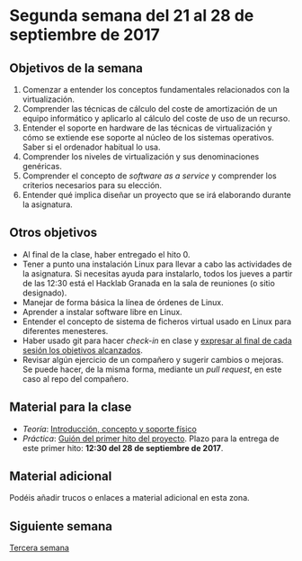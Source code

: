 # Segunda semana del 21 al 28 de septiembre de 2017


## Objetivos de la semana

1. Comenzar a entender los conceptos fundamentales relacionados con la virtualización.
2. Comprender las técnicas de cálculo del coste de amortización de un
equipo informático y aplicarlo al cálculo del coste de uso de un
recurso.
2. Entender el soporte en hardware de las técnicas de virtualización y cómo se extiende ese soporte al núcleo de los sistemas operativos. Saber si el ordenador habitual lo usa.
4. Comprender los niveles de virtualización y sus denominaciones genéricas.
5. Comprender el concepto de *software as a service* y comprender los
   criterios necesarios para su elección.
6. Entender qué implica diseñar un proyecto que se irá elaborando
   durante la asignatura.


## Otros objetivos

* Al final de la clase, haber entregado el hito 0. 
* Tener a punto una instalación Linux para llevar a cabo las
actividades de la asignatura. Si necesitas ayuda para instalarlo,
todos los
jueves a partir de las 12:30 está el Hacklab Granada en la sala de
reuniones (o sitio designado).
* Manejar de forma básica la línea de órdenes de Linux.
* Aprender a instalar software libre en Linux.
* Entender el concepto de sistema de ficheros virtual usado en Linux para diferentes menesteres.
* Haber usado git para hacer *check-in* en clase y [expresar al final de cada sesión los objetivos alcanzados](Cumpliendo_Objetivos.md).
* Revisar algún ejercicio de un compañero y sugerir cambios o mejoras. Se puede hacer, de la misma forma, mediante un *pull request*, en este caso al repo del compañero.


## Material para la clase

* *Teoría*: [Introducción, concepto y soporte físico](http://jj.github.io/IV/documentos/temas/Intro_concepto_y_soporte_fisico#introduccin)
* *Práctica*: [Guión del primer hito del proyecto](http://jj.github.io/IV/documentos/proyecto/1.Infraestructura). Plazo para la entrega de este primer hito: **12:30 del 28 de septiembre de 2017**. 

## Material adicional

Podéis añadir trucos o enlaces a material adicional en esta zona.


## Siguiente semana

[Tercera semana](3-semana.md)
